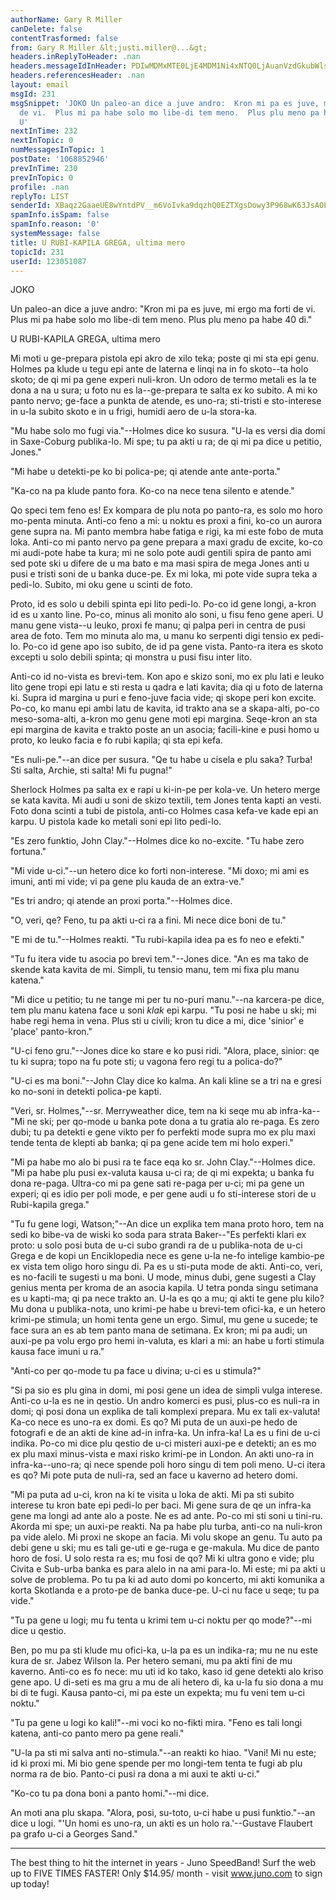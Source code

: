 ```yaml
---
authorName: Gary R Miller
canDelete: false
contentTrasformed: false
from: Gary R Miller &lt;justi.miller@...&gt;
headers.inReplyToHeader: .nan
headers.messageIdInHeader: PDIwMDMxMTE0LjE4MDM1Ni4xNTQ0LjAuanVzdGkubWlsbGVyQGp1bm8uY29tPg==
headers.referencesHeader: .nan
layout: email
msgId: 231
msgSnippet: 'JOKO Un paleo-an dice a juve andro:  Kron mi pa es juve, mi ergo ma forti
  de vi.  Plus mi pa habe solo mo libe-di tem meno.  Plus plu meno pa habe 40 di.
  U'
nextInTime: 232
nextInTopic: 0
numMessagesInTopic: 1
postDate: '1068852946'
prevInTime: 230
prevInTopic: 0
profile: .nan
replyTo: LIST
senderId: XBaqz2GaaeUE8wYntdPV__m6VoIvka9dqzhQ0EZTXgsDowy3P968wK63JsAOLwu9wV4q6JdZAvmXPb8nxIefjUH2YjCMHOz_wS8scg
spamInfo.isSpam: false
spamInfo.reason: '0'
systemMessage: false
title: U RUBI-KAPILA GREGA, ultima mero
topicId: 231
userId: 123051087
---
```


JOKO

Un paleo-an dice a juve andro:  "Kron mi pa es juve, mi ergo ma forti de
vi.  Plus mi pa habe solo mo libe-di tem meno.  Plus plu meno pa habe 40
di."



U RUBI-KAPILA GREGA, ultima mero

Mi moti u ge-prepara pistola epi akro de xilo teka; poste qi mi sta epi
genu.  Holmes pa klude u tegu epi ante de laterna e linqi na in fo
skoto--ta holo skoto; de qi mi pa gene experi nuli-kron.  Un odoro de
termo metali es la te dona a na u sura; u foto nu es la--ge-prepara te
salta ex ko subito.  A mi ko panto nervo; ge-face a punkta de atende, es
uno-ra; sti-tristi e sto-interese in u-la subito skoto e in u frigi,
humidi aero de u-la stora-ka.

"Mu habe solo mo fugi via."--Holmes dice ko susura.  "U-la es versi dia
domi in Saxe-Coburg publika-lo.  Mi spe; tu pa akti u ra; de qi mi pa
dice u petitio, Jones."

"Mi habe u detekti-pe ko bi polica-pe; qi atende ante ante-porta."

"Ka-co na pa klude panto fora.  Ko-co na nece tena silento e atende."

Qo speci tem feno es!  Ex kompara de plu nota po panto-ra, es solo mo
horo mo-penta minuta.  Anti-co feno a mi: u noktu es proxi a fini, ko-co
un aurora gene supra na.  Mi panto membra habe fatiga e rigi, ka mi este
fobo de muta loka.  Anti-co mi panto nervo pa gene prepara a maxi gradu
de excite, ko-co mi audi-pote habe ta kura; mi ne solo pote audi gentili
spira de panto ami sed pote ski u difere de u ma bato e ma masi spira de
mega Jones anti u pusi e tristi soni de u banka duce-pe.  Ex mi loka, mi
pote vide supra teka a pedi-lo.  Subito, mi oku gene u scinti de foto.

Proto, id es solo u debili spinta epi lito pedi-lo.  Po-co id gene longi,
a-kron id es u xanto line.  Po-co, minus ali monito alo soni, u fisu feno
gene aperi.  U manu gene vista--u leuko, proxi fe manu; qi palpa peri in
centra de pusi area de foto.  Tem mo minuta alo ma, u manu ko serpenti
digi tensio ex pedi-lo.  Po-co id gene apo iso subito, de id pa gene
vista.  Panto-ra itera es skoto excepti u solo debili spinta; qi monstra
u pusi fisu inter lito.

Anti-co id no-vista es brevi-tem.  Kon apo e skizo soni, mo ex plu lati e
leuko lito gene tropi epi latu e sti resta u qadra e lati kavita; dia qi
u foto de laterna ki.  Supra id margina u puri e feno-juve facia vide; qi
skope peri kon excite.  Po-co, ko manu epi ambi latu de kavita, id trakto
ana se a skapa-alti, po-co meso-soma-alti, a-kron mo genu gene moti epi
margina.  Seqe-kron an sta epi margina de kavita e trakto poste an un
asocia; facili-kine e pusi homo u proto, ko leuko facia e fo rubi kapila;
qi sta epi kefa.

"Es nuli-pe."--an dice per susura.  "Qe tu habe u cisela e plu saka? 
Turba!  Sti salta, Archie, sti salta!  Mi fu pugna!"

Sherlock Holmes pa salta ex e rapi u ki-in-pe per kola-ve.  Un hetero
merge se kata kavita.  Mi audi u soni de skizo textili, tem Jones tenta
kapti an vesti.  Foto dona scinti a tubi de pistola, anti-co Holmes casa
kefa-ve kade epi an karpu.  U pistola kade ko metali soni epi lito
pedi-lo.

"Es zero funktio, John Clay."--Holmes dice ko no-excite.  "Tu habe zero
fortuna."

"Mi vide u-ci."--un hetero dice ko forti non-interese.  "Mi doxo; mi ami
es imuni, anti mi vide; vi pa gene plu kauda de an extra-ve."

"Es tri andro; qi atende an proxi porta."--Holmes dice.

"O, veri, qe?  Feno, tu pa akti u-ci ra a fini.  Mi nece dice boni de
tu."

"E mi de tu."--Holmes reakti.  "Tu rubi-kapila idea pa es fo neo e
efekti."

"Tu fu itera vide tu asocia po brevi tem."--Jones dice.  "An es ma tako
de skende kata kavita de mi.  Simpli, tu tensio manu, tem mi fixa plu
manu katena."

"Mi dice u petitio; tu ne tange mi per tu no-puri manu."--na karcera-pe
dice, tem plu manu katena face u soni _klak_ epi karpu.  "Tu posi ne habe
u ski; mi habe regi hema in vena.  Plus sti u civili; kron tu dice a mi,
dice 'sinior' e 'place' panto-kron."

"U-ci feno gru."--Jones dice ko stare e ko pusi ridi.  "Alora, place,
sinior: qe tu ki supra; topo na fu pote sti; u vagona fero regi tu a
polica-do?"

"U-ci es ma boni."--John Clay dice ko kalma.  An kali kline se a tri na e
gresi ko no-soni in detekti polica-pe kapti.

"Veri, sr. Holmes,"--sr. Merryweather dice, tem na ki seqe mu ab
infra-ka--"Mi ne ski; per qo-mode u banka pote dona a tu gratia alo
re-paga.  Es zero dubi; tu pa detekti e gene vikto per fo perfekti mode
supra mo ex plu maxi tende tenta de klepti ab banka; qi pa gene acide tem
mi holo experi."

"Mi pa habe mo alo bi pusi ra te face eqa ko sr. John Clay."--Holmes
dice.  "Mi pa habe plu pusi ex-valuta kausa u-ci ra; de qi mi expekta; u
banka fu dona re-paga.  Ultra-co mi pa gene sati re-paga per u-ci; mi pa
gene un experi; qi es idio per poli mode, e per gene audi u fo
sti-interese stori de u Rubi-kapila grega."

"Tu fu gene logi, Watson;"--An dice un explika tem mana proto horo, tem
na sedi ko bibe-va de wiski ko soda para strata Baker--"Es perfekti klari
ex proto: u solo posi buta de u-ci subo grandi ra de u publika-nota de
u-ci Grega e de kopi un Enciklopedia nece es gene u-la ne-fo intelige
kambio-pe ex vista tem oligo horo singu di.  Pa es u sti-puta mode de
akti.  Anti-co, veri, es no-facili te sugesti u ma boni.  U mode, minus
dubi, gene sugesti a Clay genius menta per kroma de an asocia kapila.  U
tetra ponda singu setimana es u kapti-ma; qi pa nece trakto an.  U-la es
qo a mu; qi akti te gene plu kilo?  Mu dona u publika-nota, uno krimi-pe
habe u brevi-tem ofici-ka, e un hetero krimi-pe stimula; un homi tenta
gene un ergo.  Simul, mu gene u sucede; te face sura an es ab tem panto
mana de setimana.  Ex kron; mi pa audi; un auxi-pe pa volu ergo pro hemi
in-valuta, es klari a mi: an habe u forti stimula kausa face imuni u ra."

"Anti-co per qo-mode tu pa face u divina; u-ci es u stimula?"

"Si pa sio es plu gina in domi, mi posi gene un idea de simpli vulga
interese.  Anti-co u-la es ne in qestio.  Un andro komerci es pusi,
plus-co es nuli-ra in domi; qi posi dona un explika de tali komplexi
prepara.  Mu ex tali ex-valuta!  Ka-co nece es uno-ra ex domi.  Es qo? 
Mi puta de un auxi-pe hedo de fotografi e de an akti de kine ad-in
infra-ka.  Un infra-ka!  La es u fini de u-ci indika.  Po-co mi dice plu
qestio de u-ci misteri auxi-pe e detekti; an es mo ex plu maxi
minus-vista e maxi risko krimi-pe in London.  An akti uno-ra in
infra-ka--uno-ra; qi nece spende poli horo singu di tem poli meno.  U-ci
itera es qo?  Mi pote puta de nuli-ra, sed an face u kaverno ad hetero
domi.

"Mi pa puta ad u-ci, kron na ki te visita u loka de akti.  Mi pa sti
subito interese tu kron bate epi pedi-lo per baci.  Mi gene sura de qe un
infra-ka gene ma longi ad ante alo a poste.  Ne es ad ante.  Po-co mi sti
soni u tini-ru.  Akorda mi spe; un auxi-pe reakti.  Na pa habe plu turba,
anti-co na nuli-kron pa vide alelo.  Mi proxi ne skope an facia.  Mi volu
skope an genu.  Tu auto pa debi gene u ski; mu es tali ge-uti e ge-ruga e
ge-makula.  Mu dice de panto horo de fosi.  U solo resta ra es; mu fosi
de qo?  Mi ki ultra gono e vide; plu Civita e Sub-urba banka es para
alelo in na ami para-lo.  Mi este; mi pa akti u solve de problema.  Po tu
pa ki ad auto domi po koncerto, mi akti komunika a korta Skotlanda e a
proto-pe de banka duce-pe.  U-ci nu face u seqe; tu pa vide."

"Tu pa gene u logi; mu fu tenta u krimi tem u-ci noktu per qo mode?"--mi
dice u qestio.

Ben, po mu pa sti klude mu ofici-ka, u-la pa es un indika-ra; mu ne nu
este kura de sr. Jabez Wilson la.  Per hetero semani, mu pa akti fini de
mu kaverno.  Anti-co es fo nece: mu uti id ko tako, kaso id gene detekti
alo kriso gene apo.  U di-seti es ma gru a mu de ali hetero di, ka u-la
fu sio dona a mu bi di te fugi.  Kausa panto-ci, mi pa este un expekta;
mu fu veni tem u-ci noktu."

"Tu pa gene u logi ko kali!"--mi voci ko no-fikti mira.  "Feno es tali
longi katena, anti-co panto mero pa gene reali."

"U-la pa sti mi salva anti no-stimula."--an reakti ko hiao.  "Vani!  Mi
nu este; id ki proxi mi.  Mi bio gene spende per mo longi-tem tenta te
fugi ab plu norma ra de bio.  Panto-ci pusi ra dona a mi auxi te akti
u-ci."

"Ko-co tu pa dona boni a panto homi."--mi dice.

An moti ana plu skapa.  "Alora, posi, su-toto, u-ci habe u pusi
funktio."--an dice u logi.  "'Un homi es uno-ra, un akti es un holo
ra.'--Gustave Flaubert pa grafo u-ci a Georges Sand."

________________________________________________________________
The best thing to hit the internet in years - Juno SpeedBand!
Surf the web up to FIVE TIMES FASTER!
Only $14.95/ month - visit www.juno.com to sign up today!


